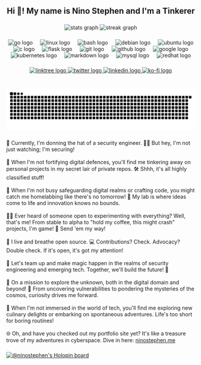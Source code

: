 <h2 align="center">Hi 👋! My name is Nino Stephen and I'm a Tinkerer</h2>

###

<div align="center">
  <img src="https://github-readme-stats.vercel.app/api?username=ninostephen&hide_title=true&hide_rank=true&show_icons=true&include_all_commits=true&count_private=true&disable_animations=false&theme=github_dark&locale=en&hide_border=true" height="150" alt="stats graph"  />
  <img src="https://streak-stats.demolab.com?user=ninostephen&locale=en&mode=daily&theme=github_dark&hide_border=true&border_radius=5" height="150" alt="streak graph"  />
<!--   <img src="https://github-readme-stats.vercel.app/api/top-langs?username=ninostephen&locale=en&hide_title=true&layout=compact&card_width=320&langs_count=5&theme=github_dark&hide_border=true" height="150" alt="languages graph"  /> -->
</div>

###

<div align="center">
  <img src="https://cdn.jsdelivr.net/gh/devicons/devicon/icons/go/go-original.svg" height="30" alt="go logo"  />
  <img width="12" />
  <img src="https://cdn.jsdelivr.net/gh/devicons/devicon/icons/linux/linux-original.svg" height="30" alt="linux logo"  />
  <img width="12" />
  <img src="https://cdn.jsdelivr.net/gh/devicons/devicon/icons/bash/bash-original.svg" height="30" alt="bash logo"  />
  <img width="12" />
  <img src="https://cdn.jsdelivr.net/gh/devicons/devicon/icons/debian/debian-original.svg" height="30" alt="debian logo"  />
  <img width="12" />
  <img src="https://cdn.jsdelivr.net/gh/devicons/devicon/icons/ubuntu/ubuntu-plain.svg" height="30" alt="ubuntu logo"  />
  <img width="12" />
  <img src="https://cdn.jsdelivr.net/gh/devicons/devicon/icons/c/c-original.svg" height="30" alt="c logo"  />
  <img width="12" />
  <img src="https://cdn.jsdelivr.net/gh/devicons/devicon/icons/flask/flask-original.svg" height="30" alt="flask logo"  />
  <img width="12" />
  <img src="https://cdn.jsdelivr.net/gh/devicons/devicon/icons/git/git-original.svg" height="30" alt="git logo"  />
  <img width="12" />
  <img src="https://cdn.jsdelivr.net/gh/devicons/devicon/icons/github/github-original.svg" height="30" alt="github logo"  />
  <img width="12" />
  <img src="https://cdn.jsdelivr.net/gh/devicons/devicon/icons/google/google-original.svg" height="30" alt="google logo"  />
  <img width="12" />
  <img src="https://cdn.jsdelivr.net/gh/devicons/devicon/icons/kubernetes/kubernetes-plain.svg" height="30" alt="kubernetes logo"  />
  <img width="12" />
  <img src="https://cdn.jsdelivr.net/gh/devicons/devicon/icons/markdown/markdown-original.svg" height="30" alt="markdown logo"  />
  <img width="12" />
  <img src="https://cdn.jsdelivr.net/gh/devicons/devicon/icons/mysql/mysql-original.svg" height="30" alt="mysql logo"  />
  <img width="12" />
  <img src="https://cdn.jsdelivr.net/gh/devicons/devicon/icons/redhat/redhat-original.svg" height="30" alt="redhat logo"  />
</div>

###

<div align="center">
  <a href="https://linktr.ee/ninostephen" target="_blank">
    <img src="https://img.shields.io/static/v1?message=Linktree&logo=linktree&label=&color=1de9b6&logoColor=white&labelColor=&style=for-the-badge" height="35" alt="linktree logo"  />
  </a>
  <a href="https://twitter.com/stephenachayan" target="_blank">
    <img src="https://img.shields.io/static/v1?message=Twitter&logo=twitter&label=&color=1DA1F2&logoColor=white&labelColor=&style=for-the-badge" height="35" alt="twitter logo"  />
  </a>
  <a href="https://linkedin.com/in/ninostephen" target="_blank">
    <img src="https://img.shields.io/static/v1?message=LinkedIn&logo=linkedin&label=&color=0077B5&logoColor=white&labelColor=&style=for-the-badge" height="35" alt="linkedin logo"  />
  </a>
  <a href="https://ko-fi.com/ninostephen" target="_blank">
    <img src="https://img.shields.io/static/v1?message=Ko-fi&logo=ko-fi&label=&color=F16061&logoColor=white&labelColor=&style=for-the-badge" height="35" alt="ko-fi logo"  />
  </a>
</div>

###

<br clear="both">

<img src="https://raw.githubusercontent.com/ninostephen/ninostephen/output/snake.svg" alt="Snake animation" />

###

<p align="left">👀 Currently, I'm donning the hat of a security engineer. 🕵️‍♂️ But hey, I'm not just watching; I'm securing! <br>
<br> 🌱 When I'm not fortifying digital defences, you'll find me tinkering away on personal projects in my secret lair of private repos. 🛠️ Shhh, it's all highly classified stuff! <br> 
<br> 🚀 When I'm not busy safeguarding digital realms or crafting code, you might catch me homelabbing like there's no tomorrow! 🔬 My lab is where ideas come to life and innovation knows no bounds. <br> 
<br> 😶‍🌫️ Ever heard of someone open to experimenting with everything? Well, that's me! From stable to alpha to "hold my coffee, this might crash" projects, I'm game! 🔬 Send 'em my way! <br> 
<br> 🤖 I live and breathe open source. 💻 Contributions? Check. Advocacy? Double check. If it's open, it's got my attention! <br> 
<br> 💞️ Let's team up and make magic happen in the realms of security engineering and emerging tech. Together, we'll build the future! 🚀 <br> 
<br> 🌟 On a mission to explore the unknown, both in the digital domain and beyond! 🌌 From uncovering vulnerabilities to pondering the mysteries of the cosmos, curiosity drives me forward. <br> 
<br> 🍜 When I'm not immersed in the world of tech, you'll find me exploring new culinary delights or embarking on spontaneous adventures. Life's too short for boring routines!<br> 
<br> 🌐 Oh, and have you checked out my portfolio site yet? It's like a treasure trove of my adventures in cyberspace. Dive in here: <a href="https://ninostephen.me">ninostephen.me </a> <br> 
</p>

###

[![@ninostephen's Holopin board](https://holopin.me/ninostephen)](https://holopin.io/@ninostephen)

